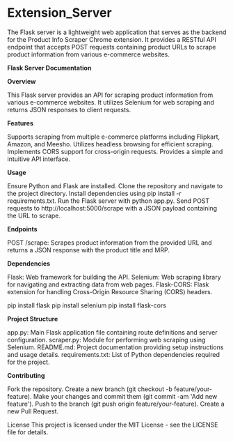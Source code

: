 ﻿# Extension_Server


The Flask server is a lightweight web application that serves as the backend for the Product Info Scraper Chrome extension. It provides a RESTful API endpoint that accepts POST requests containing product URLs to scrape product information from various e-commerce websites.

**Flask Server Documentation**

**Overview**

This Flask server provides an API for scraping product information from various e-commerce websites. It utilizes Selenium for web scraping and returns JSON responses to client requests.

**Features**

Supports scraping from multiple e-commerce platforms including Flipkart, Amazon, and Meesho.
Utilizes headless browsing for efficient scraping.
Implements CORS support for cross-origin requests.
Provides a simple and intuitive API interface.

**Usage**

Ensure Python and Flask are installed.
Clone the repository and navigate to the project directory.
Install dependencies using pip install -r requirements.txt.
Run the Flask server with python app.py.
Send POST requests to http://localhost:5000/scrape with a JSON payload containing the URL to scrape.

**Endpoints**

POST /scrape: Scrapes product information from the provided URL and returns a JSON response with the product title and MRP.

**Dependencies**

Flask: Web framework for building the API.
Selenium: Web scraping library for navigating and extracting data from web pages.
Flask-CORS: Flask extension for handling Cross-Origin Resource Sharing (CORS) headers.

pip install flask 
pip install selenium
pip install flask-cors


**Project Structure**

app.py: Main Flask application file containing route definitions and server configuration.
scraper.py: Module for performing web scraping using Selenium.
README.md: Project documentation providing setup instructions and usage details.
requirements.txt: List of Python dependencies required for the project.

**Contributing**

Fork the repository.
Create a new branch (git checkout -b feature/your-feature).
Make your changes and commit them (git commit -am 'Add new feature').
Push to the branch (git push origin feature/your-feature).
Create a new Pull Request.

License
This project is licensed under the MIT License - see the LICENSE file for details.

